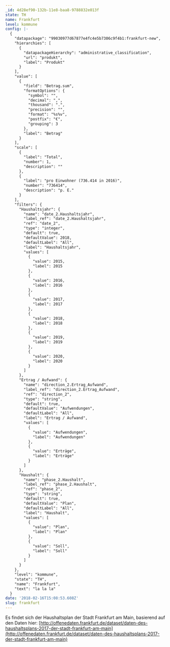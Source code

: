 ```yaml
---
_id: 4d28ef90-132b-11e8-baa8-9788832e013f
state: TH
name: Frankfurt
level: kommune
config: |-
  {
    "datapackage": "99030977d67877e4fc4e5b7306c9f4b1:frankfurt-new",
    "hierarchies": [
      {
        "datapackageHierarchy": "administrative_classification",
        "url": "produkt",
        "label": "Produkt"
      }
    ],
    "value": [
      {
        "field": "Betrag.sum",
        "formatOptions": {
          "symbol": "",
          "decimal": ",",
          "thousand": ".",
          "precision": "",
          "format": "%s%v",
          "postfix": "€",
          "grouping": 3
        },
        "label": "Betrag"
      }
    ],
    "scale": [
      {
        "label": "Total",
        "number": 1,
        "description": ""
      },
      {
        "label": "pro Einwohner (736.414 in 2016)",
        "number": "736414",
        "description": "p. E."
      }
    ],
    "filters": {
      "Haushaltsjahr": {
        "name": "date_2.Haushaltsjahr",
        "label_ref": "date_2.Haushaltsjahr",
        "ref": "date_2",
        "type": "integer",
        "default": true,
        "defaultValue": 2018,
        "defaultLabel": "All",
        "label": "Haushaltsjahr",
        "values": [
          {
            "value": 2015,
            "label": 2015
          },
          {
            "value": 2016,
            "label": 2016
          },
          {
            "value": 2017,
            "label": 2017
          },
          {
            "value": 2018,
            "label": 2018
          },
          {
            "value": 2019,
            "label": 2019
          },
          {
            "value": 2020,
            "label": 2020
          }
        ]
      },
      "Ertrag / Aufwand": {
        "name": "direction_2.Ertrag_Aufwand",
        "label_ref": "direction_2.Ertrag_Aufwand",
        "ref": "direction_2",
        "type": "string",
        "default": true,
        "defaultValue": "Aufwendungen",
        "defaultLabel": "All",
        "label": "Ertrag / Aufwand",
        "values": [
          {
            "value": "Aufwendungen",
            "label": "Aufwendungen"
          },
          {
            "value": "Erträge",
            "label": "Erträge"
          }
        ]
      },
      "Haushalt": {
        "name": "phase_2.Haushalt",
        "label_ref": "phase_2.Haushalt",
        "ref": "phase_2",
        "type": "string",
        "default": true,
        "defaultValue": "Plan",
        "defaultLabel": "All",
        "label": "Haushalt",
        "values": [
          {
            "value": "Plan",
            "label": "Plan"
          },
          {
            "value": "Soll",
            "label": "Soll"
          }
        ]
      }
    },
    "level": "kommune",
    "state": "TH",
    "name": "Frankfurt",
    "text": "la la la"
  }
date: '2018-02-16T15:08:53.608Z'
slug: frankfurt
---
```

Es findet sich der Haushaltsplan der Stadt Frankfurt am Main, basierend auf den Daten hier: [http://offenedaten.frankfurt.de/dataset/daten-des-haushaltsplans-2017-der-stadt-frankfurt-am-main](http://offenedaten.frankfurt.de/dataset/daten-des-haushaltsplans-2017-der-stadt-frankfurt-am-main)
